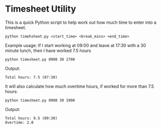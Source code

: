 # Timesheet Utility
This is a quick Python script to help work out how much time to enter into a timesheet.

```
python timehsheet.py <start_time> <break_mins> <end_time>
```

Example usage:
If I start working at 09:00 and leave at 17:30 with a 30 minute lunch, then I have worked 7.5 hours
```
python timesheet.py 0900 30 1700
```
Output:
```
Total hours: 7.5 (07:30)
```

It will also calculate how much overtime hours, if worked for more than 7.5 hours:

```
python timesheet.py 0900 30 1900
```
Output:
```
Total hours: 9.5 (09:30)
Overtime: 2.0
```
